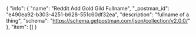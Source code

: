 {
  "info": {
    "name": "Reddit Add Gold Gild Fullname",
    "_postman_id": "e490ea92-b303-4251-b628-551c60df32ea",
    "description": "fullname of a thing",
    "schema": "https://schema.getpostman.com/json/collection/v2.0.0/"
  },
  "item": []
}